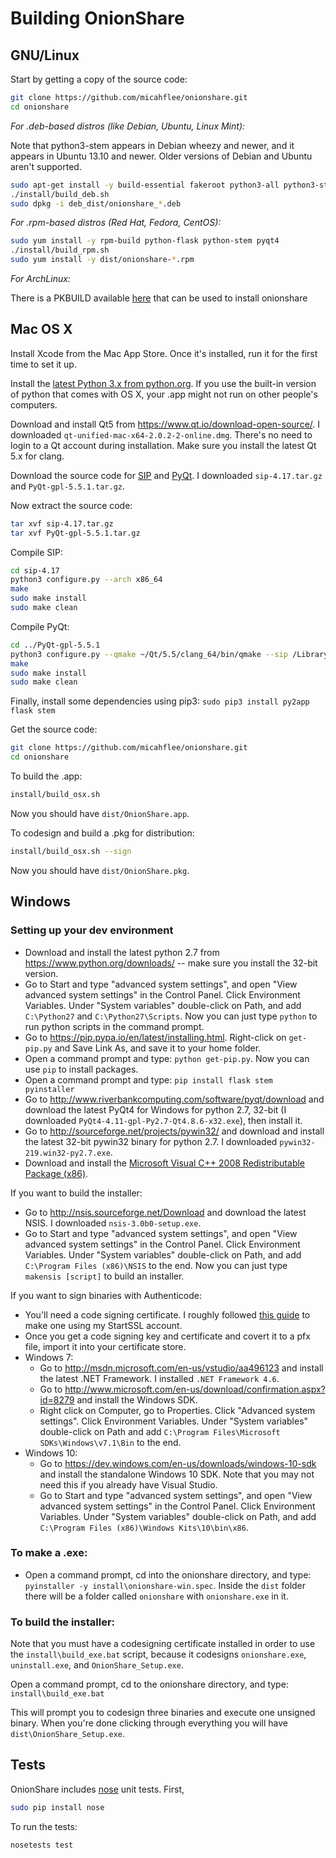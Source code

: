 # Building OnionShare

## GNU/Linux

Start by getting a copy of the source code:

```sh
git clone https://github.com/micahflee/onionshare.git
cd onionshare
```

*For .deb-based distros (like Debian, Ubuntu, Linux Mint):*

Note that python3-stem appears in Debian wheezy and newer, and it appears in Ubuntu 13.10 and newer. Older versions of Debian and Ubuntu aren't supported.

```sh
sudo apt-get install -y build-essential fakeroot python3-all python3-stdeb python3-flask python3-stem python3-pyqt5 dh-python
./install/build_deb.sh
sudo dpkg -i deb_dist/onionshare_*.deb
```

*For .rpm-based distros (Red Hat, Fedora, CentOS):*

```sh
sudo yum install -y rpm-build python-flask python-stem pyqt4
./install/build_rpm.sh
sudo yum install -y dist/onionshare-*.rpm
```

*For ArchLinux:*

There is a PKBUILD available [here](https://aur.archlinux.org/packages/onionshare/) that can be used to install onionshare

## Mac OS X

Install Xcode from the Mac App Store. Once it's installed, run it for the first time to set it up.

Install the [latest Python 3.x from python.org](https://www.python.org/downloads/). If you use the built-in version of python that comes with OS X, your .app might not run on other people's computers.

Download and install Qt5 from https://www.qt.io/download-open-source/. I downloaded `qt-unified-mac-x64-2.0.2-2-online.dmg`. There's no need to login to a Qt account during installation. Make sure you install the latest Qt 5.x for clang.

Download the source code for [SIP](http://www.riverbankcomputing.co.uk/software/sip/download) and [PyQt](http://www.riverbankcomputing.co.uk/software/pyqt/download5). I downloaded `sip-4.17.tar.gz` and `PyQt-gpl-5.5.1.tar.gz`.

Now extract the source code:

```sh
tar xvf sip-4.17.tar.gz
tar xvf PyQt-gpl-5.5.1.tar.gz
```

Compile SIP:

```sh
cd sip-4.17
python3 configure.py --arch x86_64
make
sudo make install
sudo make clean
```

Compile PyQt:

```sh
cd ../PyQt-gpl-5.5.1
python3 configure.py --qmake ~/Qt/5.5/clang_64/bin/qmake --sip /Library/Frameworks/Python.framework/Versions/3.5/bin/sip --disable=QtPositioning
make
sudo make install
sudo make clean
```

Finally, install some dependencies using pip3: `sudo pip3 install py2app flask stem`

Get the source code:

```sh
git clone https://github.com/micahflee/onionshare.git
cd onionshare
```

To build the .app:

```sh
install/build_osx.sh
```

Now you should have `dist/OnionShare.app`.

To codesign and build a .pkg for distribution:

```sh
install/build_osx.sh --sign
```

Now you should have `dist/OnionShare.pkg`.

## Windows

### Setting up your dev environment

* Download and install the latest python 2.7 from https://www.python.org/downloads/ -- make sure you install the 32-bit version.
* Go to Start and type "advanced system settings", and open "View advanced system settings" in the Control Panel. Click Environment Variables. Under "System variables" double-click on Path, and add `C:\Python27` and `C:\Python27\Scripts`. Now you can just type `python` to run python scripts in the command prompt.
* Go to https://pip.pypa.io/en/latest/installing.html. Right-click on `get-pip.py` and Save Link As, and save it to your home folder.
* Open a command prompt and type: `python get-pip.py`. Now you can use `pip` to install packages.
* Open a command prompt and type: `pip install flask stem pyinstaller`
* Go to http://www.riverbankcomputing.com/software/pyqt/download and download the latest PyQt4 for Windows for python 2.7, 32-bit (I downloaded `PyQt4-4.11-gpl-Py2.7-Qt4.8.6-x32.exe`), then install it.
* Go to http://sourceforge.net/projects/pywin32/ and download and install the latest 32-bit pywin32 binary for python 2.7. I downloaded `pywin32-219.win32-py2.7.exe`.
* Download and install the [Microsoft Visual C++ 2008 Redistributable Package (x86)](http://www.microsoft.com/en-us/download/details.aspx?id=29).

If you want to build the installer:

* Go to http://nsis.sourceforge.net/Download and download the latest NSIS. I downloaded `nsis-3.0b0-setup.exe`.
* Go to Start and type "advanced system settings", and open "View advanced system settings" in the Control Panel. Click Environment Variables. Under "System variables" double-click on Path, and add `C:\Program Files (x86)\NSIS` to the end. Now you can just type `makensis [script]` to build an installer.

If you want to sign binaries with Authenticode:

* You'll need a code signing certificate. I roughly followed [this guide](http://blog.assarbad.net/20110513/startssl-code-signing-certificate/) to make one using my StartSSL account.
* Once you get a code signing key and certificate and covert it to a pfx file, import it into your certificate store.
* Windows 7:
  * Go to http://msdn.microsoft.com/en-us/vstudio/aa496123 and install the latest .NET Framework. I installed `.NET Framework 4.6`.
  * Go to http://www.microsoft.com/en-us/download/confirmation.aspx?id=8279 and install the Windows SDK.
  * Right click on Computer, go to Properties. Click "Advanced system settings". Click Environment Variables. Under "System variables" double-click on Path and add `C:\Program Files\Microsoft SDKs\Windows\v7.1\Bin` to the end.
* Windows 10:
  * Go to https://dev.windows.com/en-us/downloads/windows-10-sdk and install the standalone Windows 10 SDK. Note that you may not need this if you already have Visual Studio.
  * Go to Start and type "advanced system settings", and open "View advanced system settings" in the Control Panel. Click Environment Variables. Under "System variables" double-click on Path, and add `C:\Program Files (x86)\Windows Kits\10\bin\x86`.

### To make a .exe:

* Open a command prompt, cd into the onionshare directory, and type: `pyinstaller -y install\onionshare-win.spec`. Inside the `dist` folder there will be a folder called `onionshare` with `onionshare.exe` in it.

### To build the installer:

Note that you must have a codesigning certificate installed in order to use the `install\build_exe.bat` script, because it codesigns `onionshare.exe`, `uninstall.exe`, and `OnionShare_Setup.exe`.

Open a command prompt, cd to the onionshare directory, and type: `install\build_exe.bat`

This will prompt you to codesign three binaries and execute one unsigned binary. When you're done clicking through everything you will have `dist\OnionShare_Setup.exe`.

## Tests

OnionShare includes [nose](https://nose.readthedocs.org/en/latest/) unit tests. First,

```sh
sudo pip install nose
```

To run the tests:

```sh
nosetests test
```
